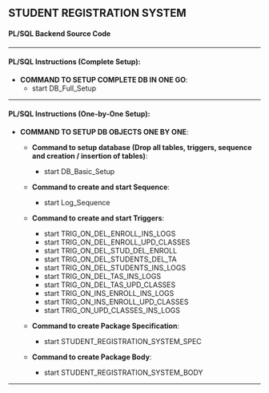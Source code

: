 ## STUDENT REGISTRATION SYSTEM

#### PL/SQL Backend Source Code

--------------------------------------------------------------------------------------------------------------------

#### PL/SQL Instructions (Complete Setup):

* **COMMAND TO SETUP COMPLETE DB IN ONE GO**:
	* start DB_Full_Setup

--------------------------------------------------------------------------------------------------------------------

#### PL/SQL Instructions (One-by-One Setup):

* **COMMAND TO SETUP DB OBJECTS ONE BY ONE**:

	* **Command to setup database (Drop all tables, triggers, sequence and creation / insertion of tables)**:
		* start DB_Basic_Setup

	* **Command to create and start Sequence**:
		* start Log_Sequence

	* **Command to create and start Triggers**:
		* start TRIG_ON_DEL_ENROLL_INS_LOGS
		* start TRIG_ON_DEL_ENROLL_UPD_CLASSES
		* start TRIG_ON_DEL_STUD_DEL_ENROLL
		* start TRIG_ON_DEL_STUDENTS_DEL_TA
		* start TRIG_ON_DEL_STUDENTS_INS_LOGS
		* start TRIG_ON_DEL_TAS_INS_LOGS
		* start TRIG_ON_DEL_TAS_UPD_CLASSES
		* start TRIG_ON_INS_ENROLL_INS_LOGS
		* start TRIG_ON_INS_ENROLL_UPD_CLASSES
		* start TRIG_ON_UPD_CLASSES_INS_LOGS

	* **Command to create Package Specification**:
		* start STUDENT_REGISTRATION_SYSTEM_SPEC

	* **Command to create Package Body**:
		* start STUDENT_REGISTRATION_SYSTEM_BODY

--------------------------------------------------------------------------------------------------------------------